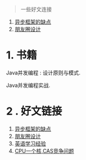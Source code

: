 > 一些好文连接

1. [异步框架的缺点](https://www.v2ex.com/t/771935#reply36)
2. [朋友圈设计](https://www.v2ex.com/t/772767)

# 1. 书籍

Java并发编程 : 设计原则与模式.

Java并发编程实战.

# 2 . 好文链接

1. [异步框架的缺点](https://www.v2ex.com/t/771935#reply36)
2. [朋友圈设计](https://www.v2ex.com/t/772767)
3. [英语学习经验](https://www.leyafo.com/el/2021-05-02-my-english-learning-experiences-full/)
4. [CPU一个核,CAS竞争问题](https://www.v2ex.com/t/774722)

